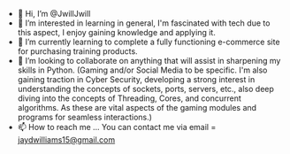 - 👋 Hi, I’m @JwillJwill
- 👀 I’m interested in learning in general, I'm fascinated with tech due to this aspect, I enjoy gaining knowledge and applying it.
- 🌱 I’m currently learning to complete a fully functioning e-commerce site for purchasing training products.
- 💞️ I’m looking to collaborate on anything that will assist in sharpening my skills in Python. (Gaming and/or Social Media to be specific. I'm also gaining traction in Cyber Security, developing a strong interest in understanding the concepts of sockets, ports, servers, etc., also deep diving into the concepts of Threading, Cores, and concurrent algorithms. As these are vital aspects of the gaming modules and programs for seamless interactions.)
- 📫 How to reach me ... You can contact me via email = jaydwilliams15@gmail.com

<!---
JwillJwill/JwillJwill is a ✨ special ✨ repository because its `README.md` (this file) appears on your GitHub profile.
You can click the Preview link to take a look at your changes.
--->
